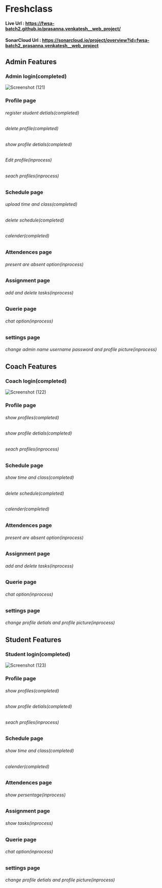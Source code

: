 # Freshclass
#### Live Url : https://fwsa-batch2.github.io/prasanna.venkatesh__web_project/
#### SonarCloud Url : https://sonarcloud.io/project/overview?id=fwsa-batch2_prasanna.venkatesh__web_project

## Admin Features
### Admin login(completed)
![Screenshot (121)](https://user-images.githubusercontent.com/83388298/152292458-2f87db82-1c70-441e-95e6-4d35f43e0e4b.png)

### Profile page
###### register student detials(completed)
###### delete profile(completed)
###### show profile detials(completed)
###### Edit profile(inprocess)
###### seach profiles(inprocess)
### Schedule page
###### upload time and class(completed)
###### delete schedule(completed)
###### calender(completed)
### Attendences page
###### present are absent option(inprocess)
### Assignment page
###### add and delete tasks(inprocess)
### Querie page
###### chat option(inprocess)
### settings page
###### change admin name username password and profile picture(inprocess) 

## Coach Features
### Coach login(completed)
![Screenshot (122)](https://user-images.githubusercontent.com/83388298/152292496-c5377d03-7966-40a5-9214-9458994b2c08.png)

### Profile page
###### show profiles(completed)
###### show profile detials(completed)
###### seach profiles(inprocess)
### Schedule page
###### show time and class(completed)
###### delete schedule(completed)
###### calender(completed)
### Attendences page
###### present are absent option(inprocess)
### Assignment page
###### add and delete tasks(inprocess)
### Querie page
###### chat option(inprocess)
### settings page
###### change profile detials and profile picture(inprocess) 

## Student Features
### Student login(completed)
![Screenshot (123)](https://user-images.githubusercontent.com/83388298/152292539-35a164d9-7314-46d3-b4fb-c43c0a5b692e.png)

### Profile page
###### show profiles(completed)
###### show profile detials(completed)
###### seach profiles(inprocess)
### Schedule page
###### show time and class(completed)
###### calender(completed)
### Attendences page
###### show persentage(inprocess)
### Assignment page
###### show tasks(inprocess)
### Querie page
###### chat option(inprocess)
### settings page
###### change profile detials and profile picture(inprocess) 
